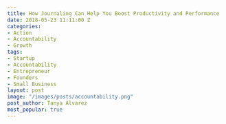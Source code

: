 ```yaml
---
title: How Journaling Can Help You Boost Productivity and Performance
date: 2018-05-23 11:11:00 Z
categories:
- Action
- Accountability
- Growth
tags:
- Startup
- Accountability
- Entrepreneur
- Founders
- Small Business
layout: post
image: "/images/posts/accountability.png"
post_author: Tanya Alvarez
most_popular: true
---
```


